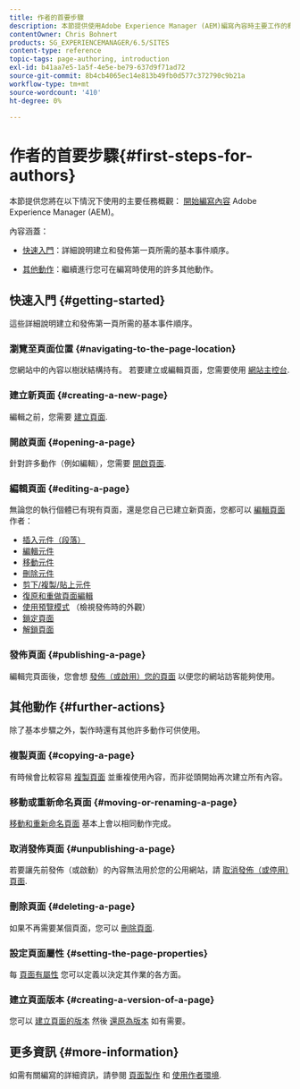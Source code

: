```yaml
---
title: 作者的首要步驟
description: 本節提供使用Adobe Experience Manager (AEM)編寫內容時主要工作的概觀。
contentOwner: Chris Bohnert
products: SG_EXPERIENCEMANAGER/6.5/SITES
content-type: reference
topic-tags: page-authoring, introduction
exl-id: b41aa7e5-1a5f-4e5e-be79-637d9f71ad72
source-git-commit: 8b4cb4065ec14e813b49fb0d577c372790c9b21a
workflow-type: tm+mt
source-wordcount: '410'
ht-degree: 0%

---
```


# 作者的首要步驟{#first-steps-for-authors}

本節提供您將在以下情況下使用的主要任務概觀： [開始編寫內容](/help/sites-authoring/author.md#concept-of-authoring-and-publishing) Adobe Experience Manager (AEM)。

內容涵蓋：

* [快速入門](#getting-started)：詳細說明建立和發佈第一頁所需的基本事件順序。

* [其他動作](#further-actions)：繼續進行您可在編寫時使用的許多其他動作。

## 快速入門 {#getting-started}

這些詳細說明建立和發佈第一頁所需的基本事件順序。

### 瀏覽至頁面位置 {#navigating-to-the-page-location}

您網站中的內容以樹狀結構持有。 若要建立或編輯頁面，您需要使用 [網站主控台](/help/sites-classic-ui-authoring/author-env-basic-handling.md#navigating-with-the-websites-console).

### 建立新頁面 {#creating-a-new-page}

編輯之前，您需要 [建立頁面](/help/sites-classic-ui-authoring/classic-page-author-manage-pages.md#creating-a-new-page).

### 開啟頁面 {#opening-a-page}

針對許多動作（例如編輯），您需要 [開啟頁面](/help/sites-classic-ui-authoring/classic-page-author-manage-pages.md#opening-a-page-for-editing).

### 編輯頁面 {#editing-a-page}

無論您的執行個體已有現有頁面，還是您自己已建立新頁面，您都可以 [編輯頁面](/help/sites-classic-ui-authoring/classic-page-author-edit-content.md) 作者：

* [插入元件（段落）](/help/sites-classic-ui-authoring/classic-page-author-edit-content.md#inserting-a-component)
* [編輯元件](/help/sites-classic-ui-authoring/classic-page-author-edit-content.md#editing-a-component-content-and-properties)
* [移動元件](/help/sites-classic-ui-authoring/classic-page-author-edit-content.md#moving-a-component)
* [刪除元件](/help/sites-classic-ui-authoring/classic-page-author-edit-content.md#deleting-a-component)
* [剪下/複製/貼上元件](/help/sites-classic-ui-authoring/classic-page-author-edit-content.md#cut-copy-paste-a-component)
* [復原和重做頁面編輯](/help/sites-classic-ui-authoring/classic-page-author-edit-content.md#undoing-and-redoing-page-edits)
* [使用預覽模式](/help/sites-classic-ui-authoring/classic-page-author-edit-content.md#previewing-pages) （檢視發佈時的外觀）
* [鎖定頁面](/help/sites-classic-ui-authoring/classic-page-author-edit-content.md#locking-a-page)
* [解鎖頁面](/help/sites-classic-ui-authoring/classic-page-author-edit-content.md#unlocking-a-page)

### 發佈頁面 {#publishing-a-page}

編輯完頁面後，您會想 [發佈（或啟用）您的頁面](/help/sites-classic-ui-authoring/classic-page-author-publish-pages.md#main-pars-title-10) 以便您的網站訪客能夠使用。

## 其他動作 {#further-actions}

除了基本步驟之外，製作時還有其他許多動作可供使用。

### 複製頁面 {#copying-a-page}

有時候會比較容易 [複製頁面](/help/sites-classic-ui-authoring/classic-page-author-manage-pages.md#copying-and-pasting-a-page) 並重複使用內容，而非從頭開始再次建立所有內容。

### 移動或重新命名頁面 {#moving-or-renaming-a-page}

[移動和重新命名頁面](/help/sites-classic-ui-authoring/classic-page-author-manage-pages.md#moving-or-renaming-page) 基本上會以相同動作完成。

### 取消發佈頁面 {#unpublishing-a-page}

若要讓先前發佈（或啟動）的內容無法用於您的公用網站，請 [取消發佈（或停用）頁面](/help/sites-classic-ui-authoring/classic-page-author-publish-pages.md#unpublishing-a-page).

### 刪除頁面 {#deleting-a-page}

如果不再需要某個頁面，您可以 [刪除頁面](/help/sites-classic-ui-authoring/classic-page-author-manage-pages.md#deleting-a-page).

### 設定頁面屬性 {#setting-the-page-properties}

每 [頁面有屬性](/help/sites-classic-ui-authoring/classic-page-author-edit-page-properties.md) 您可以定義以決定其作業的各方面。

### 建立頁面版本 {#creating-a-version-of-a-page}

您可以 [建立頁面的版本](/help/sites-classic-ui-authoring/classic-page-author-work-with-versions.md#creating-a-new-version) 然後 [還原為版本](/help/sites-classic-ui-authoring/classic-page-author-work-with-versions.md#restoring-a-page-version-from-sidekick) 如有需要。

## 更多資訊 {#more-information}

如需有關編寫的詳細資訊，請參閱 [頁面製作](/help/sites-classic-ui-authoring/classic-page-author.md) 和 [使用作者環境](/help/sites-classic-ui-authoring/author-env.md).
